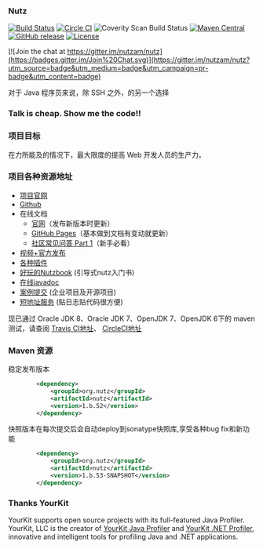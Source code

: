 ### Nutz 

[![Build Status](https://travis-ci.org/nutzam/nutz.png?branch=master)](https://travis-ci.org/nutzam/nutz)
[![Circle CI](https://circleci.com/gh/nutzam/nutz/tree/master.svg?style=svg)](https://circleci.com/gh/nutzam/nutz/tree/master)
![Coverity Scan Build Status](https://scan.coverity.com/projects/4917/badge.svg)
[![Maven Central](https://maven-badges.herokuapp.com/maven-central/org.nutz/nutz/badge.svg)](https://maven-badges.herokuapp.com/maven-central/org.nutz/nutz/)
[![GitHub release](https://img.shields.io/github/release/nutzam/nutz.svg)](https://github.com/nutzam/nutz/releases)
[![License](https://img.shields.io/badge/license-Apache%202-4EB1BA.svg)](https://www.apache.org/licenses/LICENSE-2.0.html)

[![Join the chat at https://gitter.im/nutzam/nutz](https://badges.gitter.im/Join%20Chat.svg)](https://gitter.im/nutzam/nutz?utm_source=badge&utm_medium=badge&utm_campaign=pr-badge&utm_content=badge)


对于 Java 程序员来说，除 SSH 之外，的另一个选择

### Talk is cheap. Show me the code!!

### 项目目标

在力所能及的情况下，最大限度的提高 Web 开发人员的生产力。

### 项目各种资源地址

*   [项目官网](http://nutzam.com)
*   [Github](https://github.com/nutzam/nutz)
*   在线文档
    *   [官网](http://nutzam.com/core/nutz_preface.html)（发布新版本时更新）
    *   [GitHub Pages](http://nutzam.github.io/nutz/)（基本做到文档有变动就更新）
    *   [社区常见问答 Part 1](http://nutzam.github.io/nutz/faq/common_qa_1.html)（新手必看）
*   [视频+官方发布](http://downloads.nutzam.com/)
*   [各种插件](http://github.com/nutzam/nutzmore)
*   [好玩的Nutzbook](http://nutzbook.wendal.net) (引导式nutz入门书)
*	[在线javadoc](http://javadoc.nutz.cn)
*	[案例提交](https://github.com/nutzam/nutz/issues/819)  (企业项目及开源项目)
*	[短地址服务](http://nutz.cn) (贴日志贴代码很方便)

现已通过 Oracle JDK 8、Oracle JDK 7、OpenJDK 7、OpenJDK 6下的 maven 测试，请查阅 [Travis CI地址](https://travis-ci.org/nutzam/nutz)、 [CircleCI地址](https://circleci.com/gh/nutzam/nutz)

### Maven 资源

稳定发布版本

```xml
		<dependency>
			<groupId>org.nutz</groupId>
			<artifactId>nutz</artifactId>
			<version>1.b.52</version>
		</dependency>
```

快照版本在每次提交后会自动deploy到sonatype快照库,享受各种bug fix和新功能

```xml
		<dependency>
			<groupId>org.nutz</groupId>
			<artifactId>nutz</artifactId>
			<version>1.b.53-SNAPSHOT</version>
		</dependency>
```

### Thanks YourKit

YourKit supports open source projects with its full-featured Java Profiler.
YourKit, LLC is the creator of <a href="https://www.yourkit.com/java/profiler/index.jsp">YourKit Java Profiler</a>
and <a href="https://www.yourkit.com/.net/profiler/index.jsp">YourKit .NET Profiler</a>,
innovative and intelligent tools for profiling Java and .NET applications.

